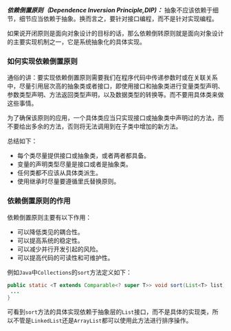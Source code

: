 ***依赖倒置原则（Dependence Inversion Principle,DIP)：*** 抽象不应该依赖于细节，细节应当依赖于抽象。换而言之，要针对接口编程，而不是针对实现编程。



如果说开闭原则是面向对象设计的目标的话，那么依赖倒转原则就是面向对象设计的主要实现机制之一，它是系统抽象化的具体实现。 



### 如何实现依赖倒置原则

通俗的讲：要实现依赖倒置原则需要我们在程序代码中传递参数时或在关联关系中，尽量引用层次高的抽象类或者接口，即使用接口和抽象类进行变量类型声明、参数类型声明、方法返回类型声明，以及数据类型的转换等。而不要用具体类来做这些事情。

为了确保该原则的应用，一个具体类应当只实现接口或抽象类中声明过的方法，而不要给出多余的方法，否则将无法调用到在子类中增加的新方法。

总结如下：

- 每个类尽量提供接口或抽象类，或者两者都具备。
- 变量的声明类型尽量是接口或者是抽象类。
- 任何类都不应该从具体类派生。
- 使用继承时尽量要遵循里氏替换原则。



### 依赖倒置原则的作用

依赖倒置原则主要有以下作用：

- 可以降低类见的耦合性。
- 可以提高系统的稳定性。
- 可以减少并行开发引起的风险。
- 可以提高代码的可读性和可维护性。



例如`Java`中`Collections`的`sort`方法定义如下：

```java
public static <T extends Comparable<? super T>> void sort(List<T> list) {
 ...   
}
```



可看到`sort`方法的具体实现依赖于抽象层的`List`接口，而不是具体的实现类，所以不管是`LinkedList`还是`ArrayList`都可以使用此方法进行排序操作。